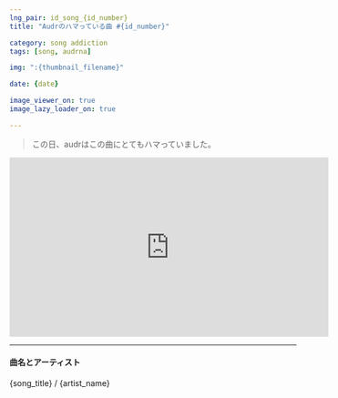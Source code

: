 ```yaml
---
lng_pair: id_song_{id_number}
title: "Audrのハマっている曲 #{id_number}"

category: song addiction
tags: [song, audrna]

img: ":{thumbnail_filename}"

date: {date}

image_viewer_on: true
image_lazy_loader_on: true

---
```


> この日、audrはこの曲にとてもハマっていました。

<iframe
  width="560"
  height="315"
  src="https://www.youtube.com/embed/{video_id}"
  title="YouTube video player"
  frameborder="0"
  allow="accelerometer; clipboard-write; encrypted-media; gyroscope; picture-in-picture; web-share"
  referrerpolicy="strict-origin-when-cross-origin"
  allowfullscreen
  data-align="center"
></iframe>

<hr>

#### 曲名とアーティスト

<!-- outline-start -->
{song_title} / {artist_name}
<!-- outline-end -->


